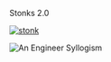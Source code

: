 Stonks 2.0

[![stonk](https://img.youtube.com/vi/if-2M3K1tqk/hqdefault.jpg)](https://www.youtube.com/watch?v=if-2M3K1tqk)

![An Engineer Syllogism](assets/pic/engineer_syllogism.png)